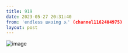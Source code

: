 ```yaml
---
title: 919
date: 2023-05-27 20:31:40
from: 'endless шизing ⍼' (channel1162404975)
layout: post
---
```


![image](photos/photo_74@27-05-2023_20-31-40.jpg)


